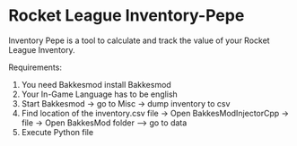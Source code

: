 # Rocket League Inventory-Pepe
Inventory Pepe is a tool to calculate and track the value of your Rocket League Inventory.

Requirements:
  1. You need Bakkesmod install Bakkesmod
  2. Your In-Game Language has to be  english
  3. Start Bakkesmod -> go to Misc -> dump inventory to csv
  4. Find location of the inventory.csv file -> Open BakkesModInjectorCpp -> file -> Open BakkesMod folder --> go to data
  5. Execute Python file
